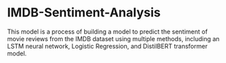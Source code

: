 # IMDB-Sentiment-Analysis
This model is a process of building a model to predict the sentiment of movie reviews from the IMDB dataset using multiple methods, including an LSTM neural network, Logistic Regression, and DistilBERT transformer model.
